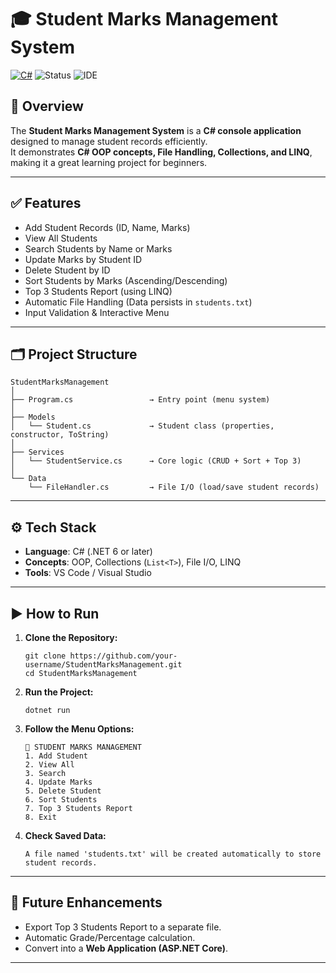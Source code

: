 # 🎓 **Student Marks Management System**

[![C#](https://img.shields.io/badge/Language-C%23-blue)](https://docs.microsoft.com/en-us/dotnet/csharp/)
![Status](https://img.shields.io/badge/Status-Completed-success)
![IDE](https://img.shields.io/badge/IDE-Visual%20Studio%20/VS%20Code-purple)

## 📌 **Overview**

The **Student Marks Management System** is a **C# console application** designed to manage student records efficiently.  
It demonstrates **C# OOP concepts, File Handling, Collections, and LINQ**, making it a great learning project for beginners.

---
## ✅ Features

- Add Student Records (ID, Name, Marks)
- View All Students
- Search Students by Name or Marks
- Update Marks by Student ID
- Delete Student by ID
- Sort Students by Marks (Ascending/Descending)
- Top 3 Students Report (using LINQ)
- Automatic File Handling (Data persists in `students.txt`)
- Input Validation & Interactive Menu
---
## 🗂 **Project Structure**

    StudentMarksManagement
    │
    ├── Program.cs                 → Entry point (menu system)
    │
    ├── Models
    │   └── Student.cs             → Student class (properties, constructor, ToString)
    │
    ├── Services
    │   └── StudentService.cs      → Core logic (CRUD + Sort + Top 3)
    │
    └── Data
        └── FileHandler.cs         → File I/O (load/save student records)
---
## ⚙ **Tech Stack**

- **Language**: C# (.NET 6 or later)  
- **Concepts**: OOP, Collections (`List<T>`), File I/O, LINQ  
- **Tools**: VS Code / Visual Studio
---
## ▶ **How to Run**

1. **Clone the Repository:**

       git clone https://github.com/your-username/StudentMarksManagement.git
       cd StudentMarksManagement

2. **Run the Project:**

       dotnet run

3. **Follow the Menu Options:**

       📌 STUDENT MARKS MANAGEMENT
       1. Add Student
       2. View All
       3. Search
       4. Update Marks
       5. Delete Student
       6. Sort Students
       7. Top 3 Students Report
       8. Exit

4. **Check Saved Data:**

       A file named 'students.txt' will be created automatically to store student records.
---

## 🚀 **Future Enhancements**

- Export Top 3 Students Report to a separate file.  
- Automatic Grade/Percentage calculation.  
- Convert into a **Web Application (ASP.NET Core)**.
---
